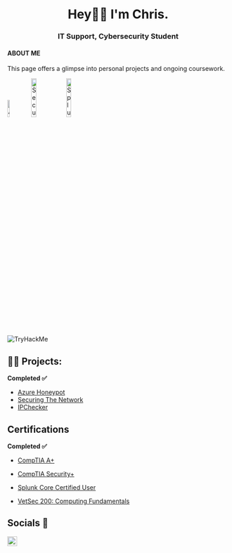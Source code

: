 <div id="header" align="center">

<h1>Hey👋🏽 I'm Chris. 
  <br/>
  <h3>IT Support, Cybersecurity Student</h3>
</div>
  <h4>ABOUT ME</h4>
  
  <p> 
This page offers a glimpse into personal projects and ongoing coursework. </p>
  <div>
  <img src="https://imgur.com/fSwH8CQ.png" height="10%" width="10%" alt="A+">
  <img src="https://imgur.com/xBuhOIm.png" height="15%" width="15%" alt="Security+">
  <img src="https://imgur.com/bMKq2zg.png" height="15%" width="15%" alt="Splunk">
    </br>
  <img src="https://tryhackme-badges.s3.amazonaws.com/Crypss.png" alt="TryHackMe">
  
  </div>
<h2>👨‍💻 Projects:</h2>
<b>Completed ✅</b>

  - [Azure Honeypot](https://github.com/Crypss22/AzureSIEM)
  - [Securing The Network](https://github.com/Crypss22/ThreatDefense)
  - [IPChecker](https://github.com/Crypss22/IPChecker)

 <h2>Certifications</h2>
  <b>Completed ✅</b>

  - [CompTIA A+](https://github.com/Crypss22/Crypss22/blob/main/CompTIA%20A%2B%20ce%20certificate.pdf)
  
  - [CompTIA Security+](https://github.com/Crypss22/Crypss22/blob/main/CompTIA%20Security%2B%20ce%20certificate.pdf)
 
  - [Splunk Core Certified User](https://github.com/Crypss22/Crypss22/blob/main/SplunkCoreCertifiedUser.pdf)
    
  - [VetSec 200: Computing Fundamentals](https://github.com/Crypss22/Crypss22/blob/main/VetSec%20200%20Computing%20Fundamentals.pdf)

<h2>Socials 🤳</h2>

[<img align="left" alt="ChrisF | LinkedIn" width="22px" src="https://cdn.jsdelivr.net/npm/simple-icons@v3/icons/linkedin.svg" />][linkedin]

[linkedin]: https://www.linkedin.com/in/chrisfeurtado/
